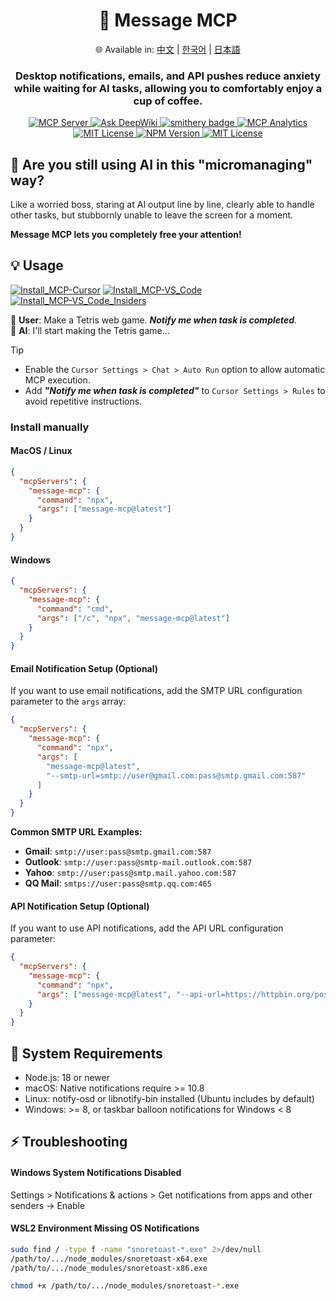 <div align="center">
  <h1>💬 Message MCP</h1>
  <p>
    🌐 Available in:
    <a href="README.zh.md">中文</a> |
    <a href="README.ko.md">한국어</a> |
    <a href="README.ja.md">日本語</a>
  </p>
  <h3>Desktop notifications, emails, and API pushes reduce anxiety while waiting for AI tasks, allowing you to comfortably enjoy a cup of coffee.</h3>
  <a href="https://modelcontextprotocol.io">
    <img src="https://img.shields.io/badge/MCP-Server-gold?labelColor=wheat&color=limegreen" title="MCP Server"/>
  </a>
  <a href="https://deepwiki.com/gimjin/message-mcp">
    <img src="https://deepwiki.com/badge.svg" alt="Ask DeepWiki">
  </a>
  <a href="https://smithery.ai/server/@gimjin/message-mcp">
    <img src="https://smithery.ai/badge/@gimjin/message-mcp" alt="smithery badge">
  </a>
  <a href="https://dash.cloudflare.com">
    <img src="https://message-mcp-werker.kimseongrim.workers.dev/visit-count.svg" title="MCP Analytics"/>
  </a>
  <a href="https://github.com/gimjin/message-mcp/blob/main/.github/workflows/ci.yml">
    <img src="https://img.shields.io/github/actions/workflow/status/gimjin/message-mcp/ci.yml" alt="MIT License">
  </a>
  <a href="https://www.npmjs.com/package/message-mcp">
    <img src="https://img.shields.io/npm/v/message-mcp" alt="NPM Version">
  </a>
  <a href="https://github.com/gimjin/message-mcp/blob/main/LICENSE">
    <img src="https://img.shields.io/github/license/gimjin/message-mcp" alt="MIT License">
  </a>
</div>

## 🤔 Are you still using AI in this "micromanaging" way?

Like a worried boss, staring at AI output line by line, clearly able to handle other tasks, but stubbornly unable to leave the screen for a moment.

**Message MCP lets you completely free your attention!**

## 💡 Usage

[![Install_MCP-Cursor](https://img.shields.io/badge/Install_MCP-Cursor-171717)](https://cursor.com/install-mcp?name=message-mcp&config=eyJjb21tYW5kIjogIm5weCIsImFyZ3MiOiBbIm1lc3NhZ2UtbWNwQGxhdGVzdCJdfQ==) [![Install_MCP-VS_Code](https://img.shields.io/badge/Install_MCP-VS_Code-0098FF)](https://insiders.vscode.dev/redirect?url=vscode:mcp/install?{%22name%22:%22message-mcp%22,%22command%22:%22npx%22,%22args%22:[%22message-mcp@latest%22]}) [![Install_MCP-VS_Code_Insiders](https://img.shields.io/badge/Install_MCP-VS_Code_Insiders-24bfa5)](https://insiders.vscode.dev/redirect?url=vscode-insiders:mcp/install?{%22name%22:%22message-mcp%22,%22command%22:%22npx%22,%22args%22:[%22message-mcp@latest%22]})

🧑 **User**: Make a Tetris web game. **_Notify me when task is completed_**.  
🤖 **AI**: I'll start making the Tetris game...

> [!tip]
>
> - Enable the `Cursor Settings > Chat > Auto Run` option to allow automatic MCP execution.
> - Add **_"Notify me when task is completed"_** to `Cursor Settings > Rules` to avoid repetitive instructions.

### Install manually

#### MacOS / Linux

```json
{
  "mcpServers": {
    "message-mcp": {
      "command": "npx",
      "args": ["message-mcp@latest"]
    }
  }
}
```

#### Windows

```json
{
  "mcpServers": {
    "message-mcp": {
      "command": "cmd",
      "args": ["/c", "npx", "message-mcp@latest"]
    }
  }
}
```

#### Email Notification Setup (Optional)

If you want to use email notifications, add the SMTP URL configuration parameter to the `args` array:

```json
{
  "mcpServers": {
    "message-mcp": {
      "command": "npx",
      "args": [
        "message-mcp@latest",
        "--smtp-url=smtp://user@gmail.com:pass@smtp.gmail.com:587"
      ]
    }
  }
}
```

**Common SMTP URL Examples:**

- **Gmail**: `smtp://user:pass@smtp.gmail.com:587`
- **Outlook**: `smtp://user:pass@smtp-mail.outlook.com:587`
- **Yahoo**: `smtp://user:pass@smtp.mail.yahoo.com:587`
- **QQ Mail**: `smtps://user:pass@smtp.qq.com:465`

#### API Notification Setup (Optional)

If you want to use API notifications, add the API URL configuration parameter:

```json
{
  "mcpServers": {
    "message-mcp": {
      "command": "npx",
      "args": ["message-mcp@latest", "--api-url=https://httpbin.org/post"]
    }
  }
}
```

## 📌 System Requirements

- Node.js: 18 or newer
- macOS: Native notifications require >= 10.8
- Linux: notify-osd or libnotify-bin installed (Ubuntu includes by default)
- Windows: >= 8, or taskbar balloon notifications for Windows < 8

## ⚡ Troubleshooting

#### Windows System Notifications Disabled

Settings > Notifications & actions > Get notifications from apps and other senders → Enable

#### WSL2 Environment Missing OS Notifications

```bash
sudo find / -type f -name "snoretoast-*.exe" 2>/dev/null
/path/to/.../node_modules/snoretoast-x64.exe
/path/to/.../node_modules/snoretoast-x86.exe

chmod +x /path/to/.../node_modules/snoretoast-*.exe
```

